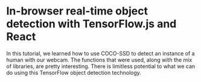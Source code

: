 # In-browser real-time object detection with TensorFlow.js and React

In this tutorial, we learned how to use COCO-SSD to detect an instance of a human with our webcam. The functions that were used, along with the mix of libraries, are pretty interesting. There is limitless potential to what we can do using this TensorFlow object detection technology.



